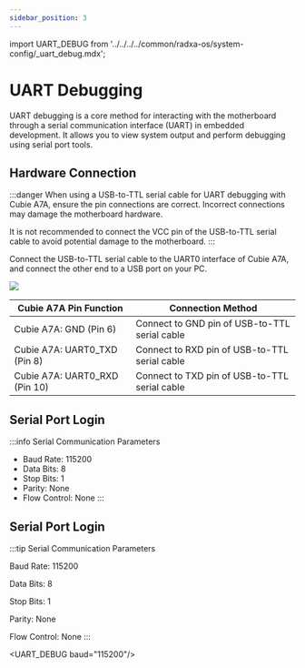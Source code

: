 ```yaml
---
sidebar_position: 3
---
```


import UART_DEBUG from '../../../../common/radxa-os/system-config/\_uart_debug.mdx';

# UART Debugging

UART debugging is a core method for interacting with the motherboard through a serial communication interface (UART) in embedded development. It allows you to view system output and perform debugging using serial port tools.

## Hardware Connection

:::danger
When using a USB-to-TTL serial cable for UART debugging with Cubie A7A, ensure the pin connections are correct. Incorrect connections may damage the motherboard hardware.

It is not recommended to connect the VCC pin of the USB-to-TTL serial cable to avoid potential damage to the motherboard.
:::

Connect the USB-to-TTL serial cable to the UART0 interface of Cubie A7A, and connect the other end to a USB port on your PC.

<div style={{textAlign: 'center'}}>
  <img src="/en/img/cubie/a7a/a7a-uart.webp" style={{width: '100%', maxWidth: '1200px'}} />
</div>

| Cubie A7A Pin Function        | Connection Method                             |
| ----------------------------- | --------------------------------------------- |
| Cubie A7A: GND (Pin 6)        | Connect to GND pin of USB-to-TTL serial cable |
| Cubie A7A: UART0_TXD (Pin 8)  | Connect to RXD pin of USB-to-TTL serial cable |
| Cubie A7A: UART0_RXD (Pin 10) | Connect to TXD pin of USB-to-TTL serial cable |

## Serial Port Login

:::info
Serial Communication Parameters

- Baud Rate: 115200
- Data Bits: 8
- Stop Bits: 1
- Parity: None
- Flow Control: None
  :::

## Serial Port Login

:::tip Serial Communication Parameters

Baud Rate: 115200

Data Bits: 8

Stop Bits: 1

Parity: None

Flow Control: None
:::

<UART_DEBUG baud="115200"/>
